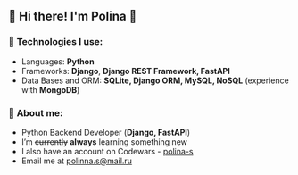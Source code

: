 ## 🍃 Hi there! I'm Polina 🍃

### 📌 **Technologies I use:**
* Languages: **Python**
* Frameworks: **Django**, **Django REST Framework, FastAPI**
* Data Bases and ORM: **SQLite, Django ORM, MySQL, NoSQL** (experience with **MongoDB**)

### 🌱 **About me:**
* Python Backend Developer (**Django, FastAPI**)
* I’m ~~currently~~ **always** learning something new
* I also have an account on Codewars - [polina-s](https://www.codewars.com/users/polina-s)
* Email me at [polinna.s@mail.ru]()
